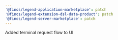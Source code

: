 ```yaml
---
'@finos/legend-application-marketplace': patch
'@finos/legend-extension-dsl-data-product': patch
'@finos/legend-server-marketplace': patch
---
```


Added terminal request flow to UI
